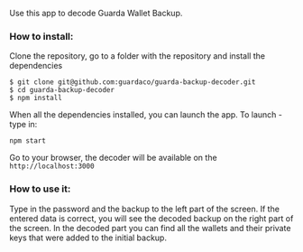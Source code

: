 Use this app to decode Guarda Wallet Backup.
### How to install:
Clone the repository, go to a folder with the repository and install the dependencies
```
$ git clone git@github.com:guardaco/guarda-backup-decoder.git
$ cd guarda-backup-decoder
$ npm install
```
When all the dependencies installed, you can launch the app.
To launch - type in:
```
npm start
```
Go to your browser, the decoder will be available on the `http://localhost:3000`

### How to use it:
Type in the password and the backup to the left part of the screen. If the entered data is correct, you will see the decoded backup on the right part of the screen.
In the decoded part you can find all the wallets and their private keys that were added to the initial backup.
